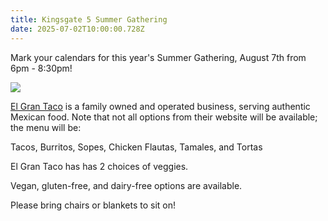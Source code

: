 ```yaml
---
title: Kingsgate 5 Summer Gathering
date: 2025-07-02T10:00:00.728Z
---
```

Mark your calendars for this year's Summer Gathering, August 7th from 6pm - 8:30pm!

<img src="img/k5hoa-summer-party-2025.png" style="max-width: 100%;"/>

[El Gran Taco](https://elgrantacoseattle.com/seattle-white-center-el-gran-taco-about) is a family owned and operated business, serving authentic Mexican food. Note that not all options from their website will be available; the menu will be:

Tacos, Burritos, Sopes, Chicken Flautas, Tamales, and Tortas

El Gran Taco has has 2 choices of veggies.

Vegan, gluten-free, and dairy-free options are available.

Please bring chairs or blankets to sit on!

